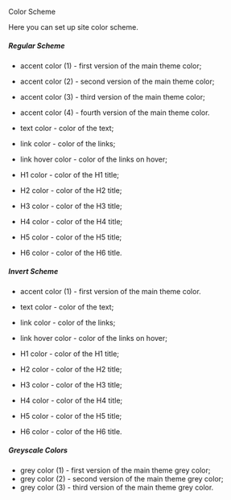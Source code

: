 Color Scheme

Here you can set up site color scheme.



##### Regular Scheme

* accent color \(1\) - first version of the main theme color;
* accent color \(2\) - second version of the main theme color;
* accent color \(3\) - third version of the main theme color;
* accent color \(4\) - fourth version of the main theme color.

* text color - color of the text;
* link color - color of the links;
* link hover color - color of the links on hover;

* H1 color - color of the H1 title;
* H2 color - color of the H2 title;
* H3 color - color of the H3 title;
* H4 color - color of the H4 title;
* H5 color - color of the H5 title;
* H6 color - color of the H6 title.

##### Invert Scheme

* accent color \(1\) - first version of the main theme color.

* text color - color of the text;
* link color - color of the links;
* link hover color - color of the links on hover;

* H1 color - color of the H1 title;
* H2 color - color of the H2 title;
* H3 color - color of the H3 title;
* H4 color - color of the H4 title;
* H5 color - color of the H5 title;
* H6 color - color of the H6 title.

##### Greyscale Colors

* grey color \(1\) - first version of the main theme grey color;
* grey color \(2\) - second version of the main theme grey color;
* grey color \(3\) - third version of the main theme grey color.



